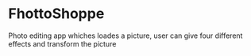 # FhottoShoppe
Photo editing app whiches loades a picture, user can give four different effects and transform the picture
